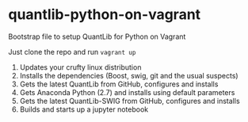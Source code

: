 # quantlib-python-on-vagrant
Bootstrap file to setup QuantLib for Python on Vagrant

Just clone the repo and run `vagrant up`

1. Updates your crufty linux distribution
2. Installs the dependencies (Boost, swig, git and the usual suspects)
3. Gets the latest QuantLib from GitHub, configures and installs
4. Gets Anaconda Python (2.7) and installs using default parameters
5. Gets the latest QuantLib-SWIG from GitHub, configures and installs
6. Builds and starts up a jupyter notebook
